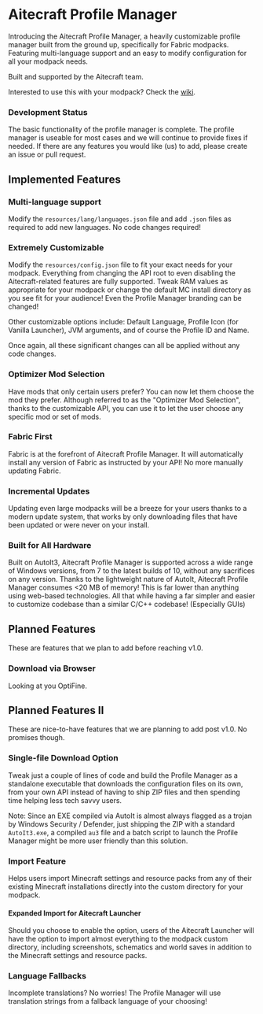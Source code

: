 # Aitecraft Profile Manager

Introducing the Aitecraft Profile Manager, a heavily customizable profile manager built from the ground up, specifically for Fabric modpacks. Featuring multi-language support and an easy to modify configuration for all your modpack needs.

Built and supported by the Aitecraft team.

Interested to use this with your modpack? Check the [wiki](https://github.com/aitecraft/profile-manager/wiki).

### Development Status

The basic functionality of the profile manager is complete. The profile manager is useable for most cases and we will continue to provide fixes if needed. If there are any features you would like (us) to add, please create an issue or pull request.

## Implemented Features

### Multi-language support
Modify the `resources/lang/languages.json` file and add `.json` files as required to add new languages. No code changes required!

### Extremely Customizable
Modify the `resources/config.json` file to fit your exact needs for your modpack. Everything from changing the API root to even disabling the Aitecraft-related features are fully supported. Tweak RAM values as appropriate for your modpack or change the default MC install directory as you see fit for your audience! Even the Profile Manager branding can be changed!

Other customizable options include: Default Language, Profile Icon (for Vanilla Launcher), JVM arguments, and of course the Profile ID and Name.

Once again, all these significant changes can all be applied without any code changes.

### Optimizer Mod Selection
Have mods that only certain users prefer? You can now let them choose the mod they prefer. Although referred to as the "Optimizer Mod Selection", thanks to the customizable API, you can use it to let the user choose any specific mod or set of mods.

### Fabric First
Fabric is at the forefront of Aitecraft Profile Manager. It will automatically install any version of Fabric as instructed by your API! No more manually updating Fabric.

### Incremental Updates
Updating even large modpacks will be a breeze for your users thanks to a modern update system, that works by only downloading files that have been updated or were never on your install.

### Built for All Hardware
Built on AutoIt3, Aitecraft Profile Manager is supported across a wide range of Windows versions, from 7 to the latest builds of 10, without any sacrifices on any version. Thanks to the lightweight nature of AutoIt, Aitecraft Profile Manager consumes <20 MB of memory! This is far lower than anything using web-based technologies. All that while having a far simpler and easier to customize codebase than a similar C/C++ codebase! (Especially GUIs)

## Planned Features

These are features that we plan to add before reaching v1.0.

### Download via Browser
Looking at you OptiFine.

## Planned Features II

These are nice-to-have features that we are planning to add post v1.0. No promises though.

### Single-file Download Option
Tweak just a couple of lines of code and build the Profile Manager as a standalone executable that downloads the configuration files on its own, from your own API instead of having to ship ZIP files and then spending time helping less tech savvy users.

Note: Since an EXE compiled via AutoIt is almost always flagged as a trojan by Windows Security / Defender, just shipping the ZIP with a standard `AutoIt3.exe`, a compiled `au3` file and a batch script to launch the Profile Manager might be more user friendly than this solution.

### Import Feature
Helps users import Minecraft settings and resource packs from any of their existing Minecraft installations directly into the custom directory for your modpack.

#### Expanded Import for Aitecraft Launcher
Should you choose to enable the option, users of the Aitecraft Launcher will have the option to import almost everything to the modpack custom directory, including screenshots, schematics and world saves in addition to the Minecraft settings and resource packs.

### Language Fallbacks
Incomplete translations? No worries! The Profile Manager will use translation strings from a fallback language of your choosing!

